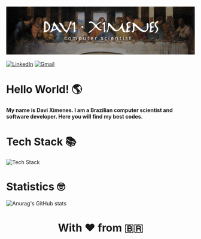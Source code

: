 ![Banner](img/banner.jpg)

<div style="margin-bottom: 1rem"> 
  
[![LinkedIn](https://img.shields.io/badge/-LinkedIn-%230077B5?style=for-the-badge&logo=linkedin&logoColor=white)](https://www.linkedin.com/in/davi-ximenes-93314a20b/)
[![Gmail](https://img.shields.io/badge/Gmail-D14836?style=for-the-badge&logo=gmail&logoColor=white)](mailto:davixmnsl@gmail.com)

  
</div>

# Hello World! 🌎

**My name is Davi Ximenes. I am a Brazilian computer scientist and software developer. Here you will find my best codes.**

# Tech Stack 📚

![Tech Stack](https://skillicons.dev/icons?i=cpp,java,python,nodejs,javascript,html,css,tailwind,react,next,vite,sequelize,prisma,mysql,postgres,mongo,docker,bash,git,github,gitlab,vscode,postman,linux,arduino,figma,ps&perline=10)

# Statistics 🤓

![Anurag's GitHub stats](https://github-readme-stats.vercel.app/api?username=davixmns&show_icons=true&theme=ambient_gradient)

<div align="center">

# With ❤️ from 🇧🇷

</div>
